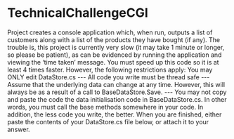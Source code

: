 # TechnicalChallengeCGI
Project creates a console application which, when run, outputs a list of customers along with a list of the products they have bought (if any). The trouble is, this project is currently very slow (it may take 1 minute or longer, so please be patient), as can be evidenced by running the application and viewing the ‘time taken’ message. You must speed up this code so it is at least 4 times faster. However, the following restrictions apply:  You may ONLY edit DataStore.cs --- All code you write must be thread safe --- Assume that the underlying data can change at any time. However, this will always be as a result of a call to BaseDataStore.Save. --- You may not copy and paste the code the data initialisation code in BaseDataStore.cs. In other words, you must call the base methods somewhere in your code.  In addition, the less code you write, the better.  When you are finished, either paste the contents of your DataStore.cs file below, or attach it to your answer. 
